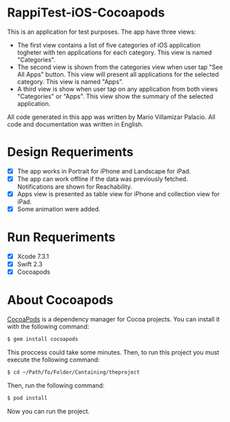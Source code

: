 # RappiTest-iOS-Cocoapods

This is an application for test purposes. The app have three views:

- The first view contains a list of five categories of iOS application togheter with ten applications for each category. This view is named "Categories".
- The second view is shown from the categories view when user tap "See All Apps" button. This view will present all applications for the selected category. This view is named "Apps".
- A third view is show when user tap on any application from both views "Categories" or "Apps". This view show the summary of the selected application.

All code generated in this app was written by Mario Villamizar Palacio. All code and documentation was written in English.

# Design Requeriments

- [x] The app works in Portrait for iPhone and Landscape for iPad.
- [x] The app can work offline if the data was previously fetched. Notifications are shown for Reachability.
- [x] Apps view is presented as table view for iPhone and collection view for iPad.
- [x] Some animation were added.

# Run Requeriments

- [x] Xcode 7.3.1
- [x] Swift 2.3
- [x] Cocoapods

# About Cocoapods

[CocoaPods](http://cocoapods.org) is a dependency manager for Cocoa projects. You can install it with the following command:

```bash
$ gem install cocoapods
```

This proccess could take some minutes. Then, to run this project you must execute the following command:


```bash
$ cd ~/Path/To/Folder/Containing/theproject
```


Then, run the following command:

```bash
$ pod install
```

Now you can run the project.
